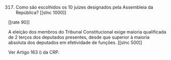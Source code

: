 317. Como são escolhidos os 10 juízes designados pela Assembleia da República?
[[slnc 1000]]

[[rate 90]]

A eleição dos membros do Tribunal Constitucional exige maioria qualificada de 2 terços dos deputados presentes, desde que superior à maioria absoluta dos deputados em efetividade de funções.
[[slnc 500]]

Ver Artigo 163 i) da CRP.
